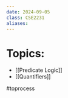 ```yaml
---
date: 2024-09-05
class: CSE2231
aliases:
---
```

# Topics:
- [[Predicate Logic]]
- [[Quantifiers]]

#toprocess 